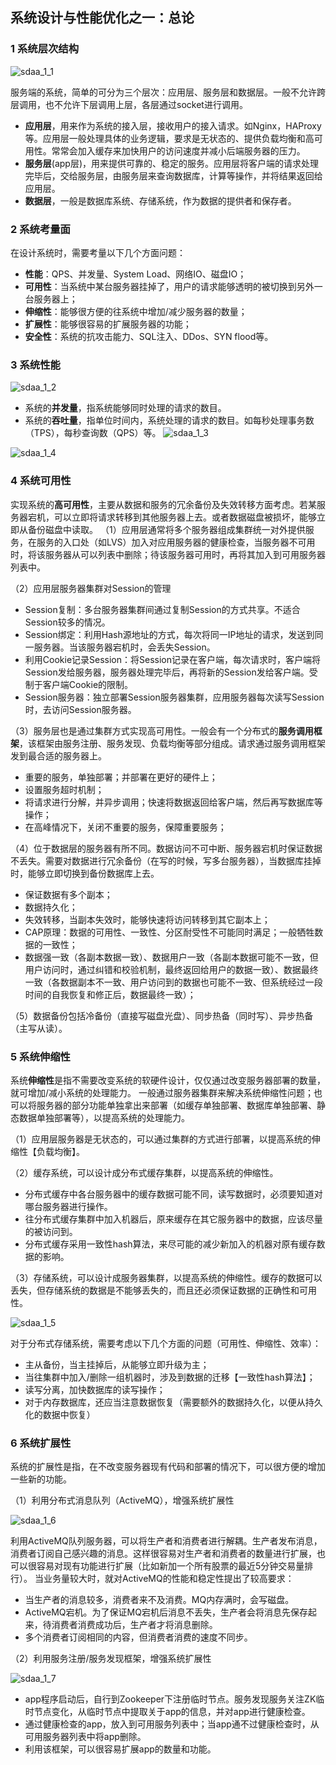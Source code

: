 ﻿## 系统设计与性能优化之一：总论
 
### 1 系统层次结构

![sdaa_1_1](https://github.com/justscu/BL/blob/master/pics/sdaa_1_1.png)

服务端的系统，简单的可分为三个层次：应用层、服务层和数据层。一般不允许跨层调用，也不允许下层调用上层，各层通过socket进行调用。
- **应用层**，用来作为系统的接入层，接收用户的接入请求。如Nginx，HAProxy等。应用层一般处理具体的业务逻辑，要求是无状态的、提供负载均衡和高可用性。常常会加入缓存来加快用户的访问速度并减小后端服务器的压力。
- **服务层**(app层)，用来提供可靠的、稳定的服务。应用层将客户端的请求处理完毕后，交给服务层，由服务层来查询数据库，计算等操作，并将结果返回给应用层。
- **数据层**，一般是数据库系统、存储系统，作为数据的提供者和保存者。
    
### 2 系统考量面
在设计系统时，需要考量以下几个方面问题：
- **性能**：QPS、并发量、System Load、网络IO、磁盘IO；
- **可用性**：当系统中某台服务器挂掉了，用户的请求能够透明的被切换到另外一台服务器上；
- **伸缩性**：能够很方便的往系统中增加/减少服务器的数量；
- **扩展性**：能够很容易的扩展服务器的功能；
- **安全性**：系统的抗攻击能力、SQL注入、DDos、SYN flood等。

### 3 系统性能

![sdaa_1_2](https://github.com/justscu/BL/blob/master/pics/sdaa_1_2.png)

- 系统的**并发量**，指系统能够同时处理的请求的数目。
- 系统的**吞吐量**，指单位时间内，系统处理的请求的数目。如每秒处理事务数（TPS），每秒查询数（QPS）等。 
![sdaa_1_3](https://github.com/justscu/BL/blob/master/pics/sdaa_1_3.png)

![sdaa_1_4](https://github.com/justscu/BL/blob/master/pics/sdaa_1_4.png)

### 4 系统可用性
实现系统的**高可用性**，主要从数据和服务的冗余备份及失效转移方面考虑。若某服务器宕机，可以立即将请求转移到其他服务器上去。或者数据磁盘被损坏，能够立即从备份磁盘中读取。
（1）应用层通常将多个服务器组成集群统一对外提供服务，在服务的入口处（如LVS）加入对应用服务器的健康检查，当服务器不可用时，将该服务器从可以列表中删除；待该服务器可用时，再将其加入到可用服务器列表中。

（2）应用层服务器集群对Session的管理
- Session复制：多台服务器集群间通过复制Session的方式共享。不适合Session较多的情况。
- Session绑定：利用Hash源地址的方式，每次将同一IP地址的请求，发送到同一服务器。当该服务器宕机时，会丢失Session。
- 利用Cookie记录Session：将Session记录在客户端，每次请求时，客户端将Session发给服务器，服务器处理完毕后，再将新的Session发给客户端。受制于客户端Cookie的限制。
- Session服务器：独立部署Session服务器集群，应用服务器每次读写Session时，去访问Session服务器。

（3）服务层也是通过集群方式实现高可用性。一般会有一个分布式的**服务调用框架**，该框架由服务注册、服务发现、负载均衡等部分组成。请求通过服务调用框架发到最合适的服务器上。
- 重要的服务，单独部署；并部署在更好的硬件上；
- 设置服务超时机制；
- 将请求进行分解，并异步调用；快速将数据返回给客户端，然后再写数据库等操作；
- 在高峰情况下，关闭不重要的服务，保障重要服务；

（4）位于数据层的服务器有所不同。数据访问不可中断、服务器宕机时保证数据不丢失。需要对数据进行冗余备份（在写的时候，写多台服务器），当数据库挂掉时，能够立即切换到备份数据库上去。
- 保证数据有多个副本；
- 数据持久化；
- 失效转移，当副本失效时，能够快速将访问转移到其它副本上；
- CAP原理：数据的可用性、一致性、分区耐受性不可能同时满足；一般牺牲数据的一致性；
- 数据强一致（各副本数据一致）、数据用户一致（各副本数据可能不一致，但用户访问时，通过纠错和校验机制，最终返回给用户的数据一致）、数据最终一致（各数据副本不一致、用户访问到的数据也可能不一致、但系统经过一段时间的自我恢复和修正后，数据最终一致）；

（5）数据备份包括冷备份（直接写磁盘光盘）、同步热备（同时写）、异步热备（主写从读）。 

### 5 系统伸缩性
系统**伸缩性**是指不需要改变系统的软硬件设计，仅仅通过改变服务器部署的数量，就可增加/减小系统的处理能力。
一般通过服务器集群来解决系统伸缩性问题；也可以将服务器的部分功能单独拿出来部署（如缓存单独部署、数据库单独部署、静态数据单独部署等），以提高系统的处理能力。

（1）应用层服务器是无状态的，可以通过集群的方式进行部署，以提高系统的伸缩性【负载均衡】。

（2）缓存系统，可以设计成分布式缓存集群，以提高系统的伸缩性。
- 分布式缓存中各台服务器中的缓存数据可能不同，读写数据时，必须要知道对哪台服务器进行操作。
- 往分布式缓存集群中加入机器后，原来缓存在其它服务器中的数据，应该尽量的被访问到。
- 分布式缓存采用一致性hash算法，来尽可能的减少新加入的机器对原有缓存数据的影响。

（3）存储系统，可以设计成服务器集群，以提高系统的伸缩性。缓存的数据可以丢失，但存储系统的数据是不能够丢失的，而且还必须保证数据的正确性和可用性。

![sdaa_1_5](https://github.com/justscu/BL/blob/master/pics/sdaa_1_5.png)

对于分布式存储系统，需要考虑以下几个方面的问题（可用性、伸缩性、效率）： 
- 主从备份，当主挂掉后，从能够立即升级为主；
- 当往集群中加入/删除一组机器时，涉及到数据的迁移【一致性hash算法】；
- 读写分离，加快数据库的读写操作；
- 对于内存数据库，还应当注意数据恢复（需要额外的数据持久化，以便从持久化的数据中恢复）

### 6 系统扩展性
系统的扩展性是指，在不改变服务器现有代码和部署的情况下，可以很方便的增加一些新的功能。

（1）利用分布式消息队列（ActiveMQ），增强系统扩展性 

![sdaa_1_6](https://github.com/justscu/BL/blob/master/pics/sdaa_1_6.png)

利用ActiveMQ队列服务器，可以将生产者和消费者进行解耦。生产者发布消息，消费者订阅自己感兴趣的消息。这样很容易对生产者和消费者的数量进行扩展，也可以很容易对现有功能进行扩展（比如新加一个所有股票的最近5分钟交易量排行）。
当业务量较大时，就对ActiveMQ的性能和稳定性提出了较高要求：
- 当生产者的消息较多，消费者来不及消费。MQ内存满时，会写磁盘。
- ActiveMQ宕机。为了保证MQ宕机后消息不丢失，生产者会将消息先保存起来，待消费者消费成功后，生产者才将消息删除。
- 多个消费者订阅相同的内容，但消费者消费的速度不同步。

（2）利用服务注册/服务发现框架，增强系统扩展性

![sdaa_1_7](https://github.com/justscu/BL/blob/master/pics/sdaa_1_7.png)

- app程序启动后，自行到Zookeeper下注册临时节点。服务发现服务关注ZK临时节点变化，从临时节点中提取关于app的信息，并对app进行健康检查。
- 通过健康检查的app，放入到可用服务列表中；当app通不过健康检查时，从可用服务器列表中将app删除。
- 利用该框架，可以很容易扩展app的数量和功能。 